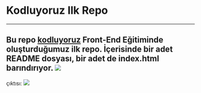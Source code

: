 # Kodluyoruz Ilk Repo
---
Bu repo [kodluyoruz](https://www.kodluyoruz.org/) Front-End Eğitiminde oluşturduğumuz ilk repo. İçerisinde bir adet README dosyası, bir adet de index.html barındırıyor.
![](https://hizliresim.com/DIh7da)
---
çıktısı:
![](https://hizliresim.com/p3s6ZI)

